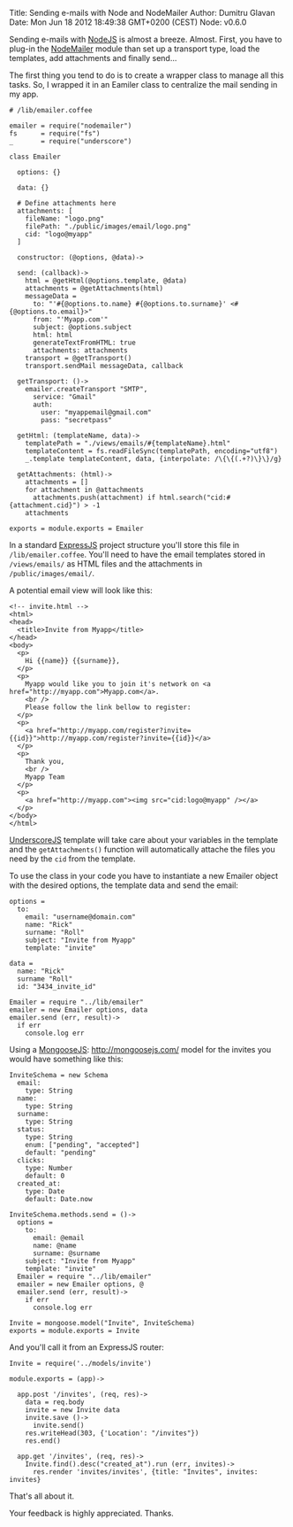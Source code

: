 Title: Sending e-mails with Node and NodeMailer
Author: Dumitru Glavan
Date: Mon Jun 18 2012 18:49:38 GMT+0200 (CEST)
Node: v0.6.0

Sending e-mails with [NodeJS][] is almost a breeze. Almost. First, you have to plug-in the [NodeMailer][] module than set up a transport type, load the templates, add attachments and finally send...

The first thing you tend to do is to create a wrapper class to manage all this tasks. So, I wrapped it in an Eamiler class to centralize the mail sending in my app.

    # /lib/emailer.coffee

    emailer = require("nodemailer")
    fs      = require("fs")
    _       = require("underscore")

    class Emailer

      options: {}

      data: {}

      # Define attachments here
      attachments: [
        fileName: "logo.png"
        filePath: "./public/images/email/logo.png"
        cid: "logo@myapp"
      ]

      constructor: (@options, @data)->

      send: (callback)->
        html = @getHtml(@options.template, @data)
        attachments = @getAttachments(html)
        messageData =
          to: "'#{@options.to.name} #{@options.to.surname}' <#{@options.to.email}>"
          from: "'Myapp.com'"
          subject: @options.subject
          html: html
          generateTextFromHTML: true
          attachments: attachments
        transport = @getTransport()
        transport.sendMail messageData, callback

      getTransport: ()->
        emailer.createTransport "SMTP",
          service: "Gmail"
          auth:
            user: "myappemail@gmail.com"
            pass: "secretpass"

      getHtml: (templateName, data)->
        templatePath = "./views/emails/#{templateName}.html"
        templateContent = fs.readFileSync(templatePath, encoding="utf8")
        _.template templateContent, data, {interpolate: /\{\{(.+?)\}\}/g}

      getAttachments: (html)->
        attachments = []
        for attachment in @attachments
          attachments.push(attachment) if html.search("cid:#{attachment.cid}") > -1
        attachments

    exports = module.exports = Emailer


In a standard [ExpressJS][] project structure you'll store this file in `/lib/emailer.coffee`.
You'll need to have the email templates stored in `/views/emails/` as HTML files and the attachments in `/public/images/email/`.

A potential email view will look like this:


    <!-- invite.html -->
    <html>
    <head>
      <title>Invite from Myapp</title>
    </head>
    <body>
      <p>
        Hi {{name}} {{surname}},
      </p>
      <p>
        Myapp would like you to join it's network on <a href="http://myapp.com">Myapp.com</a>.
        <br />
        Please follow the link bellow to register:
      </p>
      <p>
        <a href="http://myapp.com/register?invite={{id}}">http://myapp.com/register?invite={{id}}</a>
      </p>
      <p>
        Thank you,
        <br />
        Myapp Team
      </p>
      <p>
        <a href="http://myapp.com"><img src="cid:logo@myapp" /></a>
      </p>
    </body>
    </html>


[UnderscoreJS][] template will take care about your variables in the template and the `getAttachments()` function will automatically attache the files you need by the `cid` from the template.

To use the class in your code you have to instantiate a new Emailer object with the desired options, the template data and send the email:


    options =
      to:
        email: "username@domain.com"
        name: "Rick"
        surname: "Roll"
        subject: "Invite from Myapp"
        template: "invite"

    data =
      name: "Rick"
      surname "Roll"
      id: "3434_invite_id"

    Emailer = require "../lib/emailer"
    emailer = new Emailer options, data
    emailer.send (err, result)->
      if err
        console.log err


Using a [MongooseJS]: http://mongoosejs.com/ model for the invites you would have something like this:


    InviteSchema = new Schema
      email:
        type: String
      name:
        type: String
      surname:
        type: String
      status:
        type: String
        enum: ["pending", "accepted"]
        default: "pending"
      clicks:
        type: Number
        default: 0
      created_at:
        type: Date
        default: Date.now

    InviteSchema.methods.send = ()->
      options =
        to:
          email: @email
          name: @name
          surname: @surname
        subject: "Invite from Myapp"
        template: "invite"
      Emailer = require "../lib/emailer"
      emailer = new Emailer options, @
      emailer.send (err, result)->
        if err
          console.log err

    Invite = mongoose.model("Invite", InviteSchema)
    exports = module.exports = Invite


And you'll call it from an ExpressJS router:


    Invite = require('../models/invite')

    module.exports = (app)->

      app.post '/invites', (req, res)->
        data = req.body
        invite = new Invite data
        invite.save ()->
          invite.send()
        res.writeHead(303, {'Location': "/invites"})
        res.end()

      app.get '/invites', (req, res)->
        Invite.find().desc("created_at").run (err, invites)->
          res.render 'invites/invites', {title: "Invites", invites: invites}


That's all about it.

Your feedback is highly appreciated. Thanks.


[NodeJS]: http://nodejs.org/
[NodeMailer]: https://github.com/andris9/Nodemailer
[ExpressJS]: http://expressjs.com/
[UnderscoreJS]: http://underscorejs.org/
[MongooseJS]: http://mongoosejs.com/
